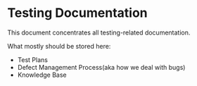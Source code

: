 # Testing Documentation

This document concentrates all testing-related documentation.

What mostly should be stored here: 

- Test Plans
- Defect Management Process(aka how we deal with bugs)
- Knowledge Base